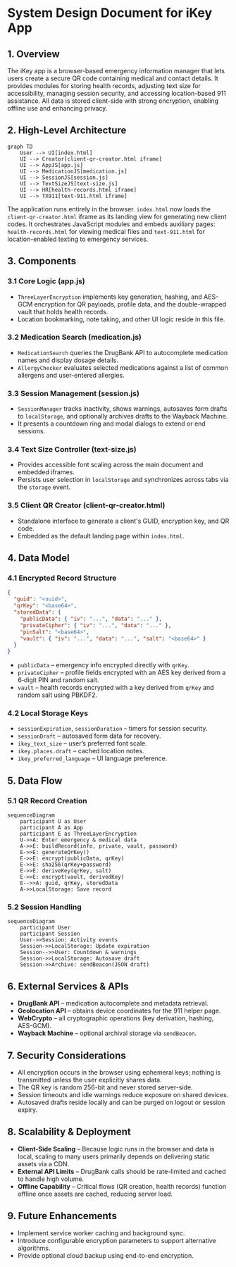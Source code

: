 # System Design Document for iKey App

## 1. Overview
The iKey app is a browser-based emergency information manager that lets users create a secure QR code containing medical and contact details. It provides modules for storing health records, adjusting text size for accessibility, managing session security, and accessing location-based 911 assistance. All data is stored client-side with strong encryption, enabling offline use and enhancing privacy.

## 2. High-Level Architecture
```mermaid
graph TD
    User --> UI[index.html]
    UI --> Creator[client-qr-creator.html iframe]
    UI --> AppJS[app.js]
    UI --> MedicationJS[medication.js]
    UI --> SessionJS[session.js]
    UI --> TextSizeJS[text-size.js]
    UI --> HR[health-records.html iframe]
    UI --> TX911[text-911.html iframe]
```
The application runs entirely in the browser. `index.html` now loads the `client-qr-creator.html` iframe as its landing view for generating new client codes. It orchestrates JavaScript modules and embeds auxiliary pages: `health-records.html` for viewing medical files and `text-911.html` for location-enabled texting to emergency services.

## 3. Components
### 3.1 Core Logic (app.js)
* `ThreeLayerEncryption` implements key generation, hashing, and AES-GCM encryption for QR payloads, profile data, and the double-wrapped vault that holds health records.
* Location bookmarking, note taking, and other UI logic reside in this file.

### 3.2 Medication Search (medication.js)
* `MedicationSearch` queries the DrugBank API to autocomplete medication names and display dosage details.
* `AllergyChecker` evaluates selected medications against a list of common allergens and user-entered allergies.

### 3.3 Session Management (session.js)
* `SessionManager` tracks inactivity, shows warnings, autosaves form drafts to `localStorage`, and optionally archives drafts to the Wayback Machine.
* It presents a countdown ring and modal dialogs to extend or end sessions.

### 3.4 Text Size Controller (text-size.js)
* Provides accessible font scaling across the main document and embedded iframes.
* Persists user selection in `localStorage` and synchronizes across tabs via the `storage` event.

### 3.5 Client QR Creator (client-qr-creator.html)
* Standalone interface to generate a client's GUID, encryption key, and QR code.
* Embedded as the default landing page within `index.html`.

## 4. Data Model
### 4.1 Encrypted Record Structure
```json
{
  "guid": "<uuid>",
  "qrKey": "<base64>",
  "storedData": {
    "publicData": { "iv": "...", "data": "..." },
    "privateCipher": { "iv": "...", "data": "..." },
    "pinSalt": "<base64>",
    "vault": { "iv": "...", "data": "...", "salt": "<base64>" }
  }
}
```
* `publicData` – emergency info encrypted directly with `qrKey`.
* `privateCipher` – profile fields encrypted with an AES key derived from a 6‑digit PIN and random salt.
* `vault` – health records encrypted with a key derived from `qrKey` and random salt using PBKDF2.

### 4.2 Local Storage Keys
* `sessionExpiration`, `sessionDuration` – timers for session security.
* `sessionDraft` – autosaved form data for recovery.
* `ikey_text_size` – user’s preferred font scale.
* `ikey.places.draft` – cached location notes.
* `ikey_preferred_language` – UI language preference.

## 5. Data Flow
### 5.1 QR Record Creation
```mermaid
sequenceDiagram
    participant U as User
    participant A as App
    participant E as ThreeLayerEncryption
    U->>A: Enter emergency & medical data
    A->>E: buildRecord(info, private, vault, password)
    E->>E: generateQrKey()
    E->>E: encrypt(publicData, qrKey)
    E->>E: sha256(qrKey+password)
    E->>E: deriveKey(qrKey, salt)
    E->>E: encrypt(vault, derivedKey)
    E-->>A: guid, qrKey, storedData
    A->>LocalStorage: Save record
```
### 5.2 Session Handling
```mermaid
sequenceDiagram
    participant User
    participant Session
    User->>Session: Activity events
    Session->>LocalStorage: Update expiration
    Session-->>User: Countdown & warnings
    Session->>LocalStorage: Autosave draft
    Session->>Archive: sendBeacon(JSON draft)
```

## 6. External Services & APIs
* **DrugBank API** – medication autocomplete and metadata retrieval.
* **Geolocation API** – obtains device coordinates for the 911 helper page.
* **WebCrypto** – all cryptographic operations (key derivation, hashing, AES-GCM).
* **Wayback Machine** – optional archival storage via `sendBeacon`.

## 7. Security Considerations
* All encryption occurs in the browser using ephemeral keys; nothing is transmitted unless the user explicitly shares data.
* The QR key is random 256-bit and never stored server-side.
* Session timeouts and idle warnings reduce exposure on shared devices.
* Autosaved drafts reside locally and can be purged on logout or session expiry.

## 8. Scalability & Deployment
* **Client-Side Scaling** – Because logic runs in the browser and data is local, scaling to many users primarily depends on delivering static assets via a CDN.
* **External API Limits** – DrugBank calls should be rate-limited and cached to handle high volume.
* **Offline Capability** – Critical flows (QR creation, health records) function offline once assets are cached, reducing server load.

## 9. Future Enhancements
* Implement service worker caching and background sync.
* Introduce configurable encryption parameters to support alternative algorithms.
* Provide optional cloud backup using end-to-end encryption.


